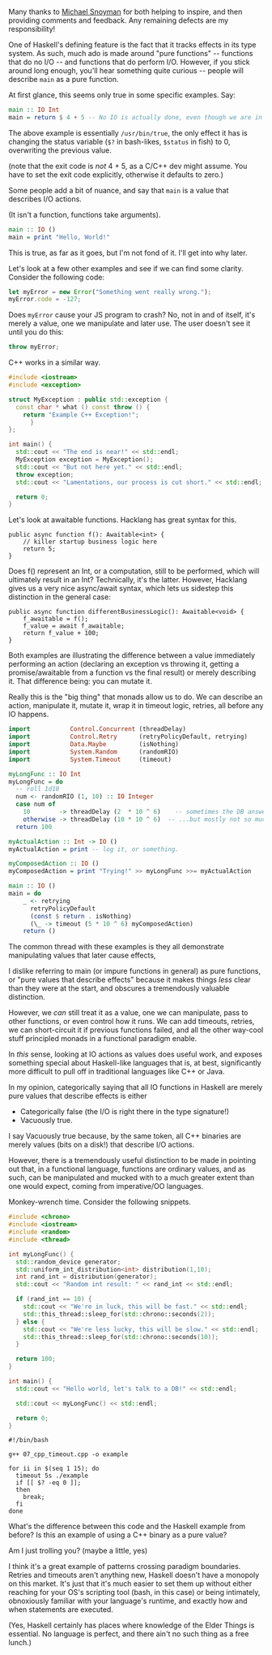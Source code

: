Many thanks to [Michael Snoyman](http://snoyman.com) for both helping to inspire, and then providing comments and feedback. Any remaining defects are my responsibility!

One of Haskell's defining feature is the fact that it tracks effects in its type system. As such, much ado is made around "pure functions" -- functions that do no I/O -- and functions that do perform I/O. However, if you stick around long enough, you'll hear something quite curious -- people will describe `main` as a pure function.

At first glance, this seems only true in some specific examples. Say:

```haskell 
main :: IO Int
main = return $ 4 + 5 -- No IO is actually done, even though we are in the IO Monad.
```

The above example is essentially `/usr/bin/true`, the only effect it has is changing the status variable (`$?` in bash-likes, `$status` in fish) to 0, overwriting the previous value.

(note that the exit code is *not* 4 + 5, as a C/C++ dev might assume. You have to set the exit code explicitly, otherwise it defaults to zero.)

Some people add a bit of nuance, and say that `main` is a value that describes I/O actions.

(It isn't a function, functions take arguments).


```haskell
main :: IO ()
main = print "Hello, World!"
```

This is true, as far as it goes, but I'm not fond of it. I'll get into why later.

Let's look at a few other examples and see if we can find some clarity. Consider the following code:

```javascript
let myError = new Error("Something went really wrong.");
myError.code = -127;
```

Does `myError` cause your JS program to crash? No, not in and of itself, it's merely a value, one we manipulate and later use. The user doesn't see it until you do this:

```javascript 
throw myError;
```

C++ works in a similar way.

```cpp
#include <iostream>
#include <exception>

struct MyException : public std::exception {
  const char * what () const throw () {
    return "Example C++ Exception!";
      }
};

int main() {
  std::cout << "The end is near!" << std::endl;
  MyException exception = MyException();
  std::cout << "But not here yet." << std::endl;
  throw exception;
  std::cout << "Lamentations, our process is cut short." << std::endl;

  return 0;
}
```

Let's look at awaitable functions. Hacklang has great syntax for this.

```hack
public async function f(): Awaitable<int> {
    // killer startup business logic here
    return 5;
}
```

Does f() represent an Int, or a computation, still to be performed, which will ultimately result in an Int? Technically, it's the latter. However, Hacklang gives us a very nice async/await syntax, which lets us sidestep this distinction in the general case:

```hack
public async function differentBusinessLogic(): Awaitable<void> {
    f_awaitable = f();
    f_value = await f_awaitable;
    return f_value + 100;
}
```

Both examples are illustrating the difference between a value immediately performing an action (declaring an exception vs throwing it, getting a promise/awaitable from a function vs the final result) or merely describing it. That difference being: you can mutate it.

Really this is the "big thing" that monads allow us to do. We can describe an action, manipulate it, mutate it, wrap it in timeout logic, retries, all before any IO happens.

```haskell
import           Control.Concurrent (threadDelay)
import           Control.Retry      (retryPolicyDefault, retrying)
import           Data.Maybe         (isNothing)
import           System.Random      (randomRIO)
import           System.Timeout     (timeout)

myLongFunc :: IO Int
myLongFunc = do
  -- roll 1d10
  num <- randomRIO (1, 10) :: IO Integer
  case num of
    10        -> threadDelay (2  * 10 ^ 6)    -- sometimes the DB answers really fast!
    otherwise -> threadDelay (10 * 10 ^ 6)  -- ...but mostly not so much.
  return 100

myActualAction :: Int -> IO ()
myActualAction = print -- log it, or something.

myComposedAction :: IO ()
myComposedAction = print "Trying!" >> myLongFunc >>= myActualAction

main :: IO ()
main = do
    _ <- retrying
      retryPolicyDefault
      (const $ return . isNothing)
      (\_ -> timeout (5 * 10 ^ 6) myComposedAction)
    return ()
```

The common thread with these examples is they all demonstrate manipulating values that later cause effects, 

I dislike referring to main (or impure functions in general) as pure functions, or "pure values that describe effects" because it makes things *less* clear than they were at the start, and obscures a tremendously valuable distinction.

However, we *can* still treat it as a value, one we can manipulate, pass to other functions, or even control how it runs. We can add timeouts, retries, we can short-circuit it if previous functions failed, and all the other way-cool stuff principled monads in a functional paradigm enable.

In *this* sense, looking at IO actions as values does useful work, and exposes something special about Haskell-like languages that is, at best, significantly more difficult to pull off in traditional languages like C++ or Java.

In my opinion, categorically saying that all IO functions in Haskell are merely pure values that describe effects is either 
  * Categorically false (the I/O is right there in the type signature!)
  * Vacuously true.

I say Vacuously true because, by the same token, all C++ binaries are merely values (bits on a disk!) that describe I/O actions. 

However, there is a tremendously useful distinction to be made in pointing out that, in a functional language, functions are ordinary values, and as such, can be manipulated and mucked with to a much greater extent than one would expect, coming from imperative/OO languages.

Monkey-wrench time. Consider the following snippets.


```cpp
#include <chrono>
#include <iostream>
#include <random>
#include <thread>

int myLongFunc() {
  std::random_device generator;
  std::uniform_int_distribution<int> distribution(1,10);
  int rand_int = distribution(generator);
  std::cout << "Random int result: " << rand_int << std::endl;

  if (rand_int == 10) {
    std::cout << "We're in luck, this will be fast." << std::endl;
    std::this_thread::sleep_for(std::chrono::seconds(2));
  } else {
    std::cout << "We're less lucky, this will be slow." << std::endl;
    std::this_thread::sleep_for(std::chrono::seconds(10));
  }

  return 100;
}

int main() {
  std::cout << "Hello world, let's talk to a DB!" << std::endl;

  std::cout << myLongFunc() << std::endl;

  return 0;
}
```

```shell
#!/bin/bash

g++ 07_cpp_timeout.cpp -o example

for ii in $(seq 1 15); do
  timeout 5s ./example
  if [[ $? -eq 0 ]];
  then
    break;
  fi
done
```

What's the difference between this code and the Haskell example from before? Is this an example of using a C++ binary as a pure value?

Am I just trolling you? (maybe a little, yes)

I think it's a great example of patterns crossing paradigm boundaries. Retries and timeouts aren't anything new, Haskell doesn't have a monopoly on this market. It's just that it's much easier to set them up without either reaching for your OS's scripting tool (bash, in this case) or being intimately, obnoxiously familiar with your language's runtime, and exactly how and when statements are executed.

(Yes, Haskell certainly has places where knowledge of the Elder Things is essential. No language is perfect, and there ain't no such thing as a free lunch.)
